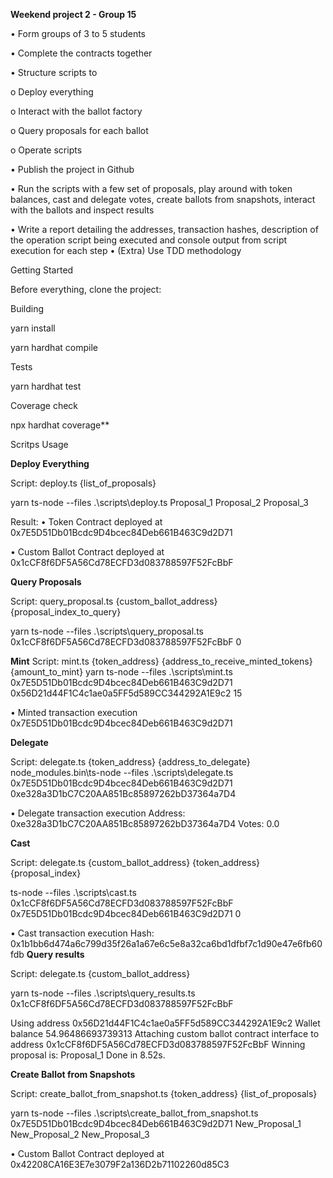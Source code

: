 

**Weekend project 2 - Group 15**

•	Form groups of 3 to 5 students

•	Complete the contracts together

•	Structure scripts to

o	Deploy everything

o	Interact with the ballot factory

o	Query proposals for each ballot

o	Operate scripts

•	Publish the project in Github

•	Run the scripts with a few set of proposals, play around with token balances, cast and delegate votes, create ballots from snapshots, interact with the ballots and inspect results

•	Write a report detailing the addresses, transaction hashes, description of the operation script being executed and console output from script execution for each step
•	(Extra) Use TDD methodology

Getting Started

Before everything, clone the project:


Building

yarn install

yarn hardhat compile

Tests

yarn hardhat test

Coverage check

npx hardhat coverage**

Scritps Usage

**Deploy Everything**

Script: deploy.ts {list_of_proposals}

yarn ts-node --files .\scripts\deploy.ts Proposal_1 Proposal_2 Proposal_3

 

Result:
•	Token Contract deployed at 0x7E5D51Db01Bcdc9D4bcec84Deb661B463C9d2D71

•	Custom Ballot Contract deployed at 0x1cCF8f6DF5A56Cd78ECFD3d083788597F52FcBbF

**Query Proposals**

Script: query_proposal.ts {custom_ballot_address} {proposal_index_to_query}

yarn ts-node --files .\scripts\query_proposal.ts 0x1cCF8f6DF5A56Cd78ECFD3d083788597F52FcBbF 0

 


**Mint**
Script: mint.ts {token_address} {address_to_receive_minted_tokens} {amount_to_mint}
yarn ts-node --files .\scripts\mint.ts  0x7E5D51Db01Bcdc9D4bcec84Deb661B463C9d2D71 0x56D21d44F1C4c1ae0a5FF5d589CC344292A1E9c2 15

 

•	Minted transaction execution 0x7E5D51Db01Bcdc9D4bcec84Deb661B463C9d2D71
 

**Delegate**

Script: delegate.ts {token_address} {address_to_delegate}
node_modules\.bin\ts-node --files .\scripts\delegate.ts 0x7E5D51Db01Bcdc9D4bcec84Deb661B463C9d2D71 0xe328a3D1bC7C20AA851Bc85897262bD37364a7D4
 

•	Delegate transaction execution Address: 0xe328a3D1bC7C20AA851Bc85897262bD37364a7D4 Votes: 0.0

**Cast**

Script: delegate.ts {custom_ballot_address} {token_address} {proposal_index}

ts-node --files .\scripts\cast.ts 0x1cCF8f6DF5A56Cd78ECFD3d083788597F52FcBbF 0x7E5D51Db01Bcdc9D4bcec84Deb661B463C9d2D71  0

 
•	Cast transaction execution Hash: 0x1b1bb6d474a6c799d35f26a1a67e6c5e8a32ca6bd1dfbf7c1d90e47e6fb60fdb
**Query results**

Script: delegate.ts {custom_ballot_address}

yarn ts-node --files .\scripts\query_results.ts 0x1cCF8f6DF5A56Cd78ECFD3d083788597F52FcBbF

 

Using address 0x56D21d44F1C4c1ae0a5FF5d589CC344292A1E9c2
Wallet balance 54.96486693739313
Attaching custom ballot contract interface to address 0x1cCF8f6DF5A56Cd78ECFD3d083788597F52FcBbF
Winning proposal is: Proposal_1
Done in 8.52s.  


**Create Ballot from Snapshots**

Script: create_ballot_from_snapshot.ts {token_address} {list_of_proposals}

yarn ts-node --files .\scripts\create_ballot_from_snapshot.ts 0x7E5D51Db01Bcdc9D4bcec84Deb661B463C9d2D71  New_Proposal_1 New_Proposal_2 New_Proposal_3



 
•	Custom Ballot Contract deployed at 0x42208CA16E3E7e3079F2a136D2b71102260d85C3
